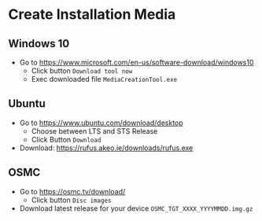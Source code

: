 # Create Installation Media

## Windows 10

  * Go to https://www.microsoft.com/en-us/software-download/windows10
    * Click button ``Download tool now``
    * Exec downloaded file ``MediaCreationTool.exe``

## Ubuntu

  * Go to https://www.ubuntu.com/download/desktop
    * Choose between LTS and STS Release
    * Click Button ``Download`` 
  * Download: https://rufus.akeo.ie/downloads/rufus.exe

## OSMC
  * Go to https://osmc.tv/download/
    * Click button ``Disc images``
  * Download latest release for your device ``OSMC_TGT_XXXX_YYYYMMDD.img.gz``
  
